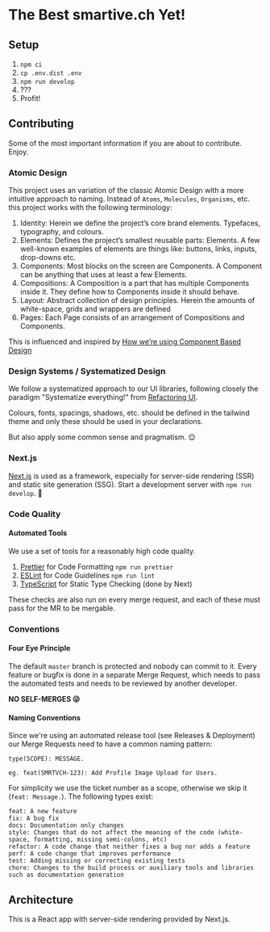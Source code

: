 # The Best smartive.ch Yet!

## Setup

1. `npm ci`
2. `cp .env.dist .env`
3. `npm run develop`
4. ???
5. Profit!

## Contributing

Some of the most important information if you are about to contribute. Enjoy.

### Atomic Design

This project uses an variation of the classic Atomic Design with a more intuitive approach to naming. Instead of `Atoms`, `Molecules`, `Organisms`, etc. this project works with the following terminology:

1. Identity: Herein we define the project’s core brand elements. Typefaces, typography, and colours.
2. Elements: Defines the project’s smallest reusable parts: Elements. A few well-known examples of elements are things like: buttons, links, inputs, drop-downs etc.
3. Components: Most blocks on the screen are Components. A Component can be anything that uses at least a few Elements.
4. Compositions: A Composition is a part that has multiple Components inside it. They define how to Components inside it should behave.
5. Layout: Abstract collection of design principles. Herein the amounts of white-space, grids and wrappers are defined
6. Pages: Each Page consists of an arrangement of Compositions and Components.

This is influenced and inspired by [How we’re using Component Based Design](https://medium.com/@wereheavyweight/how-were-using-component-based-design-5f9e3176babb)

### Design Systems / Systematized Design

We follow a systematized approach to our UI libraries, following closely the paradigm "Systematize everything!" from [Refactoring UI](https://refactoringui.com/book/).

Colours, fonts, spacings, shadows, etc. should be defined in the tailwind theme and only these should be used in your declarations.

But also apply some common sense and pragmatism. 😌

### Next.js

[Next.js](https://www.nextjs.org/) is used as a framework, especially for server-side rendering (SSR) and static site generation (SSG). Start a development server with `npm run develop`. 🚀

### Code Quality

#### Automated Tools

We use a set of tools for a reasonably high code quality.

1. [Prettier](https://prettier.io/) for Code Formatting `npm run prettier`
2. [ESLint](https://eslint.org/) for Code Guidelines `npm run lint`
3. [TypeScript](https://www.typescriptlang.org/) for Static Type Checking (done by Next)

These checks are also run on every merge request, and each of these must pass for the MR to be mergable.

### Conventions

#### Four Eye Principle

The default `master` branch is protected and nobody can commit to it. Every feature or bugfix is done in a separate Merge Request, which needs to pass the automated tests and needs to be reviewed by another developer.

**NO SELF-MERGES 😜**

#### Naming Conventions

Since we're using an automated release tool (see Releases & Deployment) our Merge Requests need to have a common naming pattern:

```
type(SCOPE): MESSAGE.

eg. feat(SMRTVCH-123): Add Profile Image Upload for Users.
```

For simplicity we use the ticket number as a scope, otherwise we skip it (`feat: Message.`).
The following types exist:

```
feat: A new feature
fix: A bug fix
docs: Documentation only changes
style: Changes that do not affect the meaning of the code (white-space, formatting, missing semi-colons, etc)
refactor: A code change that neither fixes a bug nor adds a feature
perf: A code change that improves performance
test: Adding missing or correcting existing tests
chore: Changes to the build process or auxiliary tools and libraries such as documentation generation
```

## Architecture

This is a React app with server-side rendering provided by Next.js.

